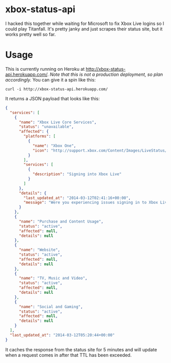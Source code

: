 # xbox-status-api

I hacked this together while waiting for Microsoft to fix Xbox Live logins so I could play Titanfall. It's pretty janky and just scrapes their status site, but it works pretty well so far.

# Usage

This is currently running on Heroku at http://xbox-status-api.herokuapp.com/. *Note that this is not a production deployment, so plan accordingly.* You can give it a spin like this:

`curl -i http://xbox-status-api.herokuapp.com/`

It returns a JSON payload that looks like this:

```json
{
  "services": [
    {
      "name": "Xbox Live Core Services",
      "status": "unavailable",
      "affected": {
        "platforms": [
          {
            "name": "Xbox One",
            "icon": "http://support.xbox.com/Content/Images/LiveStatus/xboxone_icon.png"
          }
        ],
        "services": [
          {
            "description": "Signing into Xbox Live"
          }
        ]
      },
      "details": {
        "last_updated_at": "2014-03-12T02:41:16+00:00",
        "message": "Were you experiencing issues signing in to Xbox Live? We are very happy to say that our team has fixed the problem and the Live service is ready and waiting. If you are experiencing any lingering issues, try a cold reboot of your Xbox by powering down, unplugging, waiting 10 seconds, plugging back in and powering back on. Thanks for all your patience while our team was working. Have fun!"
      }
    },
    {
      "name": "Purchase and Content Usage",
      "status": "active",
      "affected": null,
      "details": null
    },
    {
      "name": "Website",
      "status": "active",
      "affected": null,
      "details": null
    },
    {
      "name": "TV, Music and Video",
      "status": "active",
      "affected": null,
      "details": null
    },
    {
      "name": "Social and Gaming",
      "status": "active",
      "affected": null,
      "details": null
    }
  ],
  "last_updated_at": "2014-03-12T05:20:44+00:00"
}
```

It caches the response from the status site for 5 minutes and will update when a request comes in after that TTL has been exceeded.
